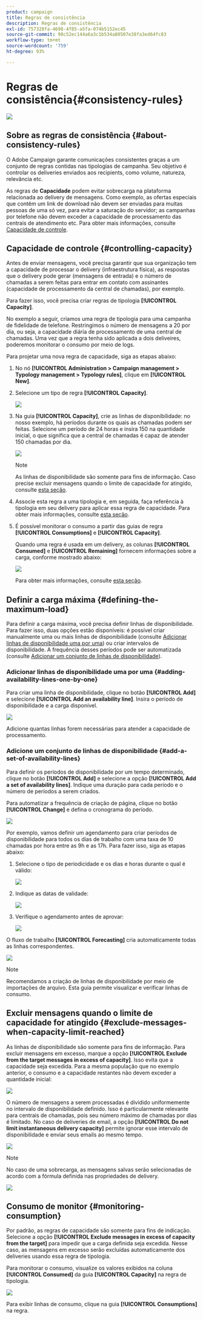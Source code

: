 ```yaml
---
product: campaign
title: Regras de consistência
description: Regras de consistência
exl-id: 757328fa-4698-4f85-a5fa-074b5152ec45
source-git-commit: 90c52ec144a6a3c1b534a80507e38fa3ed64fc83
workflow-type: tm+mt
source-wordcount: '759'
ht-degree: 93%

---
```


# Regras de consistência{#consistency-rules}

![](../../assets/common.svg)

## Sobre as regras de consistência {#about-consistency-rules}

O Adobe Campaign garante comunicações consistentes graças a um conjunto de regras contidas nas tipologias de campanha. Seu objetivo é controlar os deliveries enviados aos recipients, como volume, natureza, relevância etc.

As regras de **Capacidade** podem evitar sobrecarga na plataforma relacionada ao delivery de mensagens. Como exemplo, as ofertas especiais que contêm um link de download não devem ser enviadas para muitas pessoas de uma só vez, para evitar a saturação do servidor; as campanhas por telefone não devem exceder a capacidade de processamento das centrais de atendimento etc. Para obter mais informações, consulte [Capacidade de controle](#controlling-capacity).

## Capacidade de controle {#controlling-capacity}

Antes de enviar mensagens, você precisa garantir que sua organização tem a capacidade de processar o delivery (infraestrutura física), as respostas que o delivery pode gerar (mensagens de entrada) e o número de chamadas a serem feitas para entrar em contato com assinantes (capacidade de processamento da central de chamadas), por exemplo.

Para fazer isso, você precisa criar regras de tipologia **[!UICONTROL Capacity]**.

No exemplo a seguir, criamos uma regra de tipologia para uma campanha de fidelidade de telefone. Restringimos o número de mensagens a 20 por dia, ou seja, a capacidade diária de processamento de uma central de chamadas. Uma vez que a regra tenha sido aplicada a dois deliveires, poderemos monitorar o consumo por meio de logs.

Para projetar uma nova regra de capacidade, siga as etapas abaixo:

1. No nó **[!UICONTROL Administration > Campaign management > Typology management > Typology rules]**, clique em **[!UICONTROL New]**.
1. Selecione um tipo de regra **[!UICONTROL Capacity]**.

   ![](assets/campaign_opt_create_capacity_01.png)

1. Na guia **[!UICONTROL Capacity]**, crie as linhas de disponibilidade: no nosso exemplo, há períodos durante os quais as chamadas podem ser feitas. Selecione um período de 24 horas e insira 150 na quantidade inicial, o que significa que a central de chamadas é capaz de atender 150 chamadas por dia.

   ![](assets/campaign_opt_create_capacity_02.png)

   >[!NOTE]
   >
   >As linhas de disponibilidade são somente para fins de informação. Caso precise excluir mensagens quando o limite de capacidade for atingido, consulte [esta seção](#exclude-messages-when-capacity-limit-reached).

1. Associe esta regra a uma tipologia e, em seguida, faça referência à tipologia em seu delivery para aplicar essa regra de capacidade. Para obter mais informações, consulte [esta seção](applying-rules.md#applying-a-typology-to-a-delivery).
1. É possível monitorar o consumo a partir das guias de regra **[!UICONTROL Consumptions]** e **[!UICONTROL Capacity]**.

   Quando uma regra é usada em um delivery, as colunas **[!UICONTROL Consumed]** e **[!UICONTROL Remaining]** fornecem informações sobre a carga, conforme mostrado abaixo:

   ![](assets/campaign_opt_create_capacity_03.png)

   Para obter mais informações, consulte [esta seção](#monitoring-consumption).

## Definir a carga máxima {#defining-the-maximum-load}

Para definir a carga máxima, você precisa definir linhas de disponibilidade. Para fazer isso, duas opções estão disponíveis: é possível criar manualmente uma ou mais linhas de disponibilidade (consulte [Adicionar linhas de disponibilidade uma por uma](#adding-availability-lines-one-by-one)) ou criar intervalos de disponibilidade. A frequência desses períodos pode ser automatizada (consulte [Adicionar um conjunto de linhas de disponibilidade](#add-a-set-of-availability-lines)).

### Adicionar linhas de disponibilidade uma por uma {#adding-availability-lines-one-by-one}

Para criar uma linha de disponibilidade, clique no botão **[!UICONTROL Add]** e selecione **[!UICONTROL Add an availability line]**. Insira o período de disponibilidade e a carga disponível.

![](assets/campaign_opt_create_capacity_02.png)

Adicione quantas linhas forem necessárias para atender a capacidade de processamento.

### Adicione um conjunto de linhas de disponibilidade {#add-a-set-of-availability-lines}

Para definir os períodos de disponibilidade por um tempo determinado, clique no botão **[!UICONTROL Add]** e selecione a opção **[!UICONTROL Add a set of availability lines]**. Indique uma duração para cada período e o número de períodos a serem criados.

Para automatizar a frequência de criação de página, clique no botão **[!UICONTROL Change]** e defina o cronograma do período.

![](assets/campaign_opt_create_capacity_07.png)

Por exemplo, vamos definir um agendamento para criar períodos de disponibilidade para todos os dias de trabalho com uma taxa de 10 chamadas por hora entre as 9h e as 17h. Para fazer isso, siga as etapas abaixo:

1. Selecione o tipo de periodicidade e os dias e horas durante o qual é válido:

   ![](assets/campaign_opt_create_capacity_08.png)

1. Indique as datas de validade:

   ![](assets/campaign_opt_create_capacity_09.png)

1. Verifique o agendamento antes de aprovar:

   ![](assets/campaign_opt_create_capacity_10.png)

O fluxo de trabalho **[!UICONTROL Forecasting]** cria automaticamente todas as linhas correspondentes.

![](assets/campaign_opt_create_capacity_12.png)

>[!NOTE]
>
>Recomendamos a criação de linhas de disponibilidade por meio de importações de arquivo. Esta guia permite visualizar e verificar linhas de consumo.

## Excluir mensagens quando o limite de capacidade for atingido {#exclude-messages-when-capacity-limit-reached}

As linhas de disponibilidade são somente para fins de informação. Para excluir mensagens em excesso, marque a opção **[!UICONTROL Exclude from the target messages in excess of capacity]**. Isso evita que a capacidade seja excedida. Para a mesma população que no exemplo anterior, o consumo e a capacidade restantes não devem exceder a quantidade inicial:

![](assets/campaign_opt_create_capacity_04.png)

O número de mensagens a serem processadas é dividido uniformemente no intervalo de disponibilidade definido. Isso é particularmente relevante para centrais de chamadas, pois seu número máximo de chamadas por dias é limitado. No caso de deliveries de email, a opção **[!UICONTROL Do not limit instantaneous delivery capacity]** permite ignorar esse intervalo de disponibilidade e enviar seus emails ao mesmo tempo.

![](assets/campaign_opt_create_capacity_05.png)

>[!NOTE]
>
>No caso de uma sobrecarga, as mensagens salvas serão selecionadas de acordo com a fórmula definida nas propriedades de delivery.

![](assets/campaign_opt_create_capacity_06.png)

## Consumo de monitor {#monitoring-consumption}

Por padrão, as regras de capacidade são somente para fins de indicação. Selecione a opção **[!UICONTROL Exclude messages in excess of capacity from the target]** para impedir que a carga definida seja excedida. Nesse caso, as mensagens em excesso serão excluídas automaticamente dos deliveries usando essa regra de tipologia.

Para monitorar o consumo, visualize os valores exibidos na coluna **[!UICONTROL Consumed]** da guia **[!UICONTROL Capacity]** na regra de tipologia.

![](assets/campaign_opt_create_capacity_04.png)

Para exibir linhas de consumo, clique na guia **[!UICONTROL Consumptions]** na regra.
